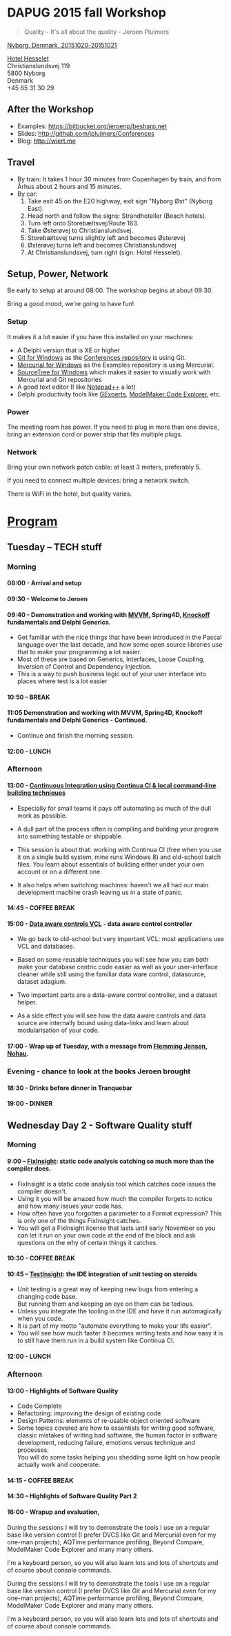 # DAPUG 2015 fall Workshop

> Quality - It's all about the quality - Jeroen Pluimers

[Nyborg, Denmark, 20151020-20151021](http://www.dapug.dk/2015/08/workshop-20.html)

[Hotel Hesselet](http://www.hotel-hesselet.dk/)  
Christianslundsvej 119  
5800 Nyborg  
Denmark  
+45 65 31 30 29  

## After the Workshop

- Examples: <https://bitbucket.org/jeroenp/besharp.net>
- Slides: <http://github.com/jpluimers/Conferences>
- Blog: <http://wiert.me>

## Travel

- By train: It takes 1 hour 30 minutes from Copenhagen by train, and from Århus about 2 hours and 15 minutes.
- By car:
    1. Take exit 45 on the E20 highway, exit sign "Nyborg Øst" (Nyborg East).
    2. Head north and follow the signs: Strandhoteller (Beach hotels).
    3. Turn left onto Storebæltsvej/Route 163.
    4. Take Østerøvej to Christianslundsvej.
    5. Storebæltsvej turns slightly left and becomes Østerøvej
    6. Østerøvej turns left and becomes Christianslundsvej
    7. At Christianslundsvej, turn right (sign: Hotel Hesselet).

## Setup, Power, Network

Be early to setup at around 08:00. The workshop begins at about 09:30.

Bring a good mood, we're going to have fun!

### Setup

It makes it a lot easier if you have this installed on your machines:

- A Delphi version that is XE or higher
- [Git for Windows](https://github.com/git-for-windows/git/releases/latest) as the [Conferences repository](https://github.com/jpluimers/Conferences) is using Git.
- [Mercurial for Windows]() as the Examples repository is using Mercurial.
- [SourceTree for Windows](https://www.sourcetreeapp.com/) which makes it easier to visually work with Mercurial and Git repositories
- A good text editor (I like [Notepad++](https://notepad-plus-plus.org/) a lot)
- Delphi productivity tools like [GExperts](http://www.gexperts.org/), [ModelMaker Code Explorer](http://www.modelmakertools.com/code-explorer/index.html), etc.

### Power

The meeting room has power. If you need to plug in more than one device, bring an extension cord or power strip that fits multiple plugs.

### Network

Bring your own network patch cable: at least 3 meters, preferably 5.

If you need to connect multiple devices: bring a network switch.

There is WiFi in the hotel, but quality varies.

# [Program](http://alt.dapug.dk/ws20102015.htm)

## Tuesday – TECH stuff

### Morning

#### 08:00 - Arrival and setup

#### 09:30 - Welcome to Jeroen

#### 09:40 - Demonstration and working with [MVVM](20151020-Caliburn), Spring4D, [Knockoff](20151020-KnockOff) fundamentals and Delphi Generics.

- Get familiar with the nice things that have been introduced in the Pascal language over the last decade, and how some open source libraries use that to make your programming a lot easier.
- Most of these are based on Generics, Interfaces, Loose Coupling, Inversion of Control and Dependency Injection.
- This is a way to push business logic out of your user interface into places where test is a lot easier

#### 10:50 - BREAK

#### 11:05 Demonstration and working with MVVM, Spring4D, Knockoff fundamentals and Delphi Generics - Continued.

- Continue and finish the morning session.

#### 12:00 - LUNCH

### Afternoon

#### 13:00 - [Continuous Integration using Continua CI & local command-line building techniques](20151020-Build-process-automation/Build-process-automation-Session.md)

- Especially for small teams it pays off automating as much of the dull work as possible.
- A dull part of the process often is compiling and building your program into something testable or shippable.

- This session is about that: working with Continua CI (free when you use it on a single build system, mine runs Windows 8) and old-school batch files. You learn about essentials of building either under your own account or on a different one.

- It also helps when switching machines: haven't we all had our main development machine crash leaving us in a state of panic.

#### 14:45 - COFFEE BREAK

#### 15:00 - [Data aware controls VCL](20151020-DataAwareControls) - data aware control controller

- We go back to old-school but very important VCL: most applications use VCL and databases.

- Based on some reusable techniques you will see how you can both make your database centric code easier as well as your user-interface cleaner while still using the familiar data ware control, datasource, dataset adagium.
- Two important parts are a data-aware control controller, and a dataset helper.
- As a side effect you will see how the data aware controls and data source are internally bound using data-links and learn about modularisation of your code.

#### 17:00 - Wrap up of Tuesday, with a message from [Flemming Jensen](https://www.linkedin.com/in/flemmingkoldingjensen), [Nohau](http://dk.nohau.se/).

### Evening - chance to look at the books Jeroen brought

#### 18:30 - Drinks before dinner in Tranquebar

#### 19:00 - DINNER

## Wednesday Day 2 - Software Quality stuff

### Morning

#### 9:00 – [FixInsight](20151021-FixInsight): static code analysis catching so much more than the compiler does.

- FixInsight is a static code analysis tool which catches code issues the compiler doesn't.
- Using it you will be amazed how much the compiler forgets to notice and how many issues your code has.
- How often have you forgotten a parameter to a Format expression? This is only one of the things FixInsight catches.
- You will get a FixInsight license that lasts until early November so you can let it run on your own code at the end of the block and ask questions on the why of certain things it catches.

#### 10:30 - COFFEE BREAK

#### 10:45 – [TestInsight](20151021-TestInsight): the IDE integration of unit testing on steroids

- Unit testing is a great way of keeping new bugs from entering a changing code base.  
But running them and keeping an eye on them can be tedious.
- Unless you integrate the tooling in the IDE and have it run automagically when you code.
- It is part of my motto "automate everything to make your life easier".
- You will see how much faster it becomes writing tests and how easy it is to still have them run in a build system like Continua CI.

#### 12:00 - LUNCH

### Afternoon

#### 13:00 – Highlights of Software Quality

- Code Complete
- Refactoring: improving the design of existing code
- Design Patterns: elements of re-usable object oriented software
- Some topics covered are how to essentials for writing good software, classic mistakes of writing bad software, the human factor in software development, reducing failure, emotions versus technique and processes.  
You will do some tasks helping you shedding some light on how people actually work
and cooperate.

#### 14:15 - COFFEE BREAK

#### 14:30 – Highlights of Software Quality Part 2

#### 16:00 - Wrapup and evaluation,

During the sessions I will try to demonstrate the tools I use on a regular base like version control
(I prefer DVCS like Git and Mercurial even for my one-man projects), AQTime performance profiling, Beyond Compare, ModelMaker Code Explorer and many many others.

I'm a keyboard person, so you will also learn lots and lots of shortcuts and of course about console commands.

During the sessions I will try to demonstrate the tools I use on a regular base like version control
(I prefer DVCS like Git and Mercurial even for my one-man projects), AQTime performance profiling,
Beyond Compare, ModelMaker Code Explorer and many many others.

I'm a keyboard person, so you will also learn lots and lots of shortcuts and of course about console commands.
